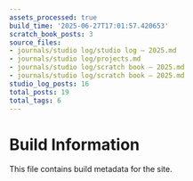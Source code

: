 ```yaml
---
assets_processed: true
build_time: '2025-06-27T17:01:57.420653'
scratch_book_posts: 3
source_files:
- journals/studio log/studio log — 2025.md
- journals/studio log/projects.md
- journals/studio log/scratch book — 2025.md
- journals/studio log/scratch book — 2025.md
studio_log_posts: 16
total_posts: 19
total_tags: 6
---
```


# Build Information

This file contains build metadata for the site.
